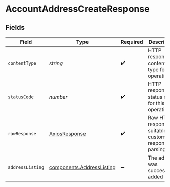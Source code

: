 # AccountAddressCreateResponse


## Fields

| Field                                                                  | Type                                                                   | Required                                                               | Description                                                            |
| ---------------------------------------------------------------------- | ---------------------------------------------------------------------- | ---------------------------------------------------------------------- | ---------------------------------------------------------------------- |
| `contentType`                                                          | *string*                                                               | :heavy_check_mark:                                                     | HTTP response content type for this operation                          |
| `statusCode`                                                           | *number*                                                               | :heavy_check_mark:                                                     | HTTP response status code for this operation                           |
| `rawResponse`                                                          | [AxiosResponse](https://axios-http.com/docs/res_schema)                | :heavy_check_mark:                                                     | Raw HTTP response; suitable for custom response parsing                |
| `addressListing`                                                       | [components.AddressListing](../../models/components/addresslisting.md) | :heavy_minus_sign:                                                     | The address was successfully added                                     |
